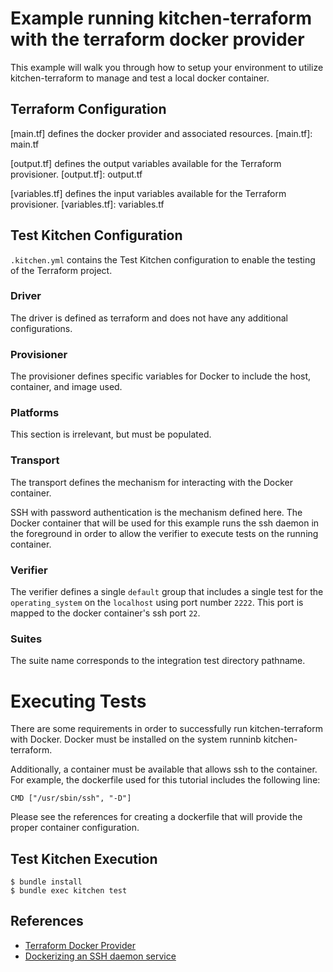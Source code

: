# Example running kitchen-terraform with the terraform docker provider

This example will walk you through how to setup your environment to utilize kitchen-terraform to manage and test a local docker container.

## Terraform Configuration

[main.tf] defines the docker provider and associated resources.
[main.tf]: main.tf

[output.tf] defines the output variables available for the Terraform provisioner.
[output.tf]: output.tf

[variables.tf] defines the input variables available for the Terraform provisioner.
[variables.tf]: variables.tf

## Test Kitchen Configuration
`.kitchen.yml` contains the Test Kitchen configuration to enable the testing of the Terraform project.

### Driver
The driver is defined as terraform and does not have any additional configurations.

### Provisioner
The provisioner defines specific variables for Docker to include the host, container, and image used.

### Platforms
This section is irrelevant, but must be populated.

### Transport
The transport defines the mechanism for interacting with the Docker container.

SSH with password authentication is the mechanism defined here. The Docker container that will be used for this example runs the ssh daemon in the foreground in order to allow the verifier to execute tests on the running container.

### Verifier
The verifier defines a single `default` group that includes a single test for the `operating_system` on the `localhost` using port number `2222`. This port is mapped to the docker container's ssh port `22`.

### Suites
The suite name corresponds to the integration test directory pathname.

# Executing Tests
There are some requirements in order to successfully run kitchen-terraform with Docker. Docker must be installed on the system runninb kitchen-terraform.

Additionally, a container must be available that allows ssh to the container. For example, the dockerfile used for this tutorial includes the following line:

```
CMD ["/usr/sbin/ssh", "-D"]
```

Please see the references for creating a dockerfile that will provide the proper container configuration.

## Test Kitchen Execution

```
$ bundle install
$ bundle exec kitchen test
```

## References
* [Terraform Docker Provider](https://www.terraform.io/docs/providers/docker/index.html)
* [Dockerizing an SSH daemon service](https://docs.docker.com/engine/examples/running_ssh_service/)
